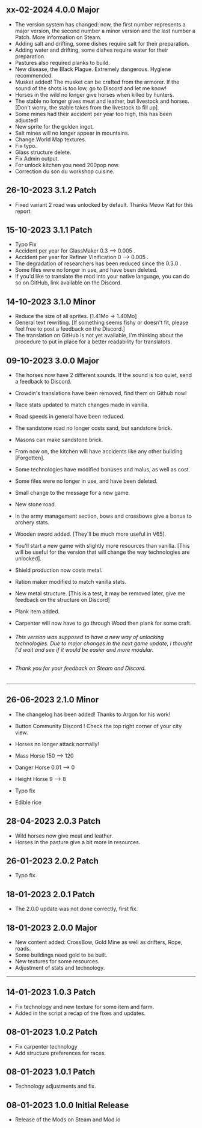 ## xx-02-2024 4.0.0 Major
- The version system has changed: now, the first number represents a major version, the second number a minor version and the last number a Patch. More information on Steam.
- Adding salt and drifting, some dishes require salt for their preparation.
- Adding water and drifting, some dishes require water for their preparation.
- Pastures also required planks to build.
- New disease, the Black Plague. Extremely dangerous. Hygiene recommended.
- Musket added! The musket can be crafted from the armorer. If the sound of the shots is too low, go to Discord and let me know!
- Horses in the wild no longer give horses when killed by hunters.
- The stable no longer gives meat and leather, but livestock and horses. [Don't worry, the stable takes from the livestock to fill up].
- Some mines had their accident per year too high, this has been adjusted!
- New sprite for the golden ingot.
- Salt mines will no longer appear in mountains.
- Change World Map textures.
- Fix typo.
- Glass structure delete.
- Fix Admin output.
- For unlock kitchen you need 200pop now.
- Correction du son du workshop cuisine.

## 26-10-2023 3.1.2 Patch
- Fixed variant 2 road was unlocked by default. Thanks Meow Kat for this report.

## 15-10-2023 3.1.1 Patch
- Typo Fix
- Accident per year for GlassMaker 0.3 --> 0.005 .
- Accident per year for Refiner Vinification 0 --> 0.005 .
- The degradation of researchers has been reduced since the 0.3.0 .
- Some files were no longer in use, and have been deleted.
- If you'd like to translate the mod into your native language, you can do so on GitHub, link available on the Discord.

## 14-10-2023 3.1.0 Minor
- Reduce the size of all sprites. [1.41Mo -> 1.40Mo]
- General text rewriting. [If something seems fishy or doesn't fit, please feel free to post a feedback on the Discord.]
- The translation on GitHub is not yet available, I'm thinking about the procedure to put in place for a better readability for translators.

## 09-10-2023 3.0.0 Major
- The horses now have 2 different sounds. If the sound is too quiet, send a feedback to Discord.
- Crowdin's translations have been removed, find them on Github now!
- Race stats updated to match changes made in vanilla.
- Road speeds in general have been reduced.
- The sandstone road no longer costs sand, but sandstone brick.
- Masons can make sandstone brick.
- From now on, the kitchen will have accidents like any other building [Forgotten].
- Some technologies have modified bonuses and malus, as well as cost.
- Some files were no longer in use, and have been deleted.
- Small change to the message for a new game.
- New stone road.
- In the army management section, bows and crossbows give a bonus to archery stats.
- Wooden sword added. [They'll be much more useful in V65].
- You'll start a new game with slightly more resources than vanilla. [This will be useful for the version that will change the way technologies are unlocked].
- Shield production now costs metal.
- Ration maker modified to match vanilla stats.
- New metal structure. [This is a test, it may be removed later, give me feedback on the structure on Discord]
- Plank item added.
- Carpenter will now have to go through Wood then plank for some craft.

- ###### This version was supposed to have a new way of unlocking technologies. Due to major changes in the next game update, I thought I'd wait and see if it would be easier and more modular.
- ###### Thank you for your feedback on Steam and Discord.

---
## 26-06-2023 2.1.0 Minor
- The changelog has been added! Thanks to Argon for his work!
- Button Community Discord ! Check the top right corner of your city view.


- Horses no longer attack normally!
- Mass Horse 150 --> 120
- Danger Horse 0.01 --> 0
- Height Horse 9 --> 8


- Typo fix
- Edible rice

## 28-04-2023 2.0.3 Patch
- Wild horses now give meat and leather.
- Horses in the pasture give a bit more in resources.

## 26-01-2023 2.0.2 Patch
- Typo fix.

## 18-01-2023 2.0.1 Patch
- The 2.0.0 update was not done correctly, first fix.

## 18-01-2023 2.0.0 Major
- New content added: CrossBow, Gold Mine as well as drifters, Rope, roads.
- Some buildings need gold to be built.
- New textures for some resources.
- Adjustment of stats and technology.

---
## 14-01-2023 1.0.3 Patch
- Fix technology and new texture for some item and farm.
- Added in the script a recap of the fixes and updates.

## 08-01-2023 1.0.2 Patch
- Fix carpenter technology
- Add structure preferences for races.

## 08-01-2023 1.0.1 Patch
- Technology adjustments and fix.

## 08-01-2023 1.0.0 Initial Release
- Release of the Mods on Steam and Mod.io